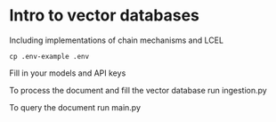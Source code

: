 # Intro to vector databases

Including implementations of chain mechanisms and LCEL

```shell
cp .env-example .env
```

Fill in your models and API keys

To process the document and fill the vector database run ingestion.py

To query the document run main.py
